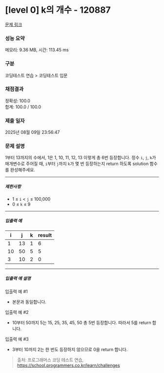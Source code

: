 # [level 0] k의 개수 - 120887 

[문제 링크](https://school.programmers.co.kr/learn/courses/30/lessons/120887) 

### 성능 요약

메모리: 9.36 MB, 시간: 113.45 ms

### 구분

코딩테스트 연습 > 코딩테스트 입문

### 채점결과

정확성: 100.0<br/>합계: 100.0 / 100.0

### 제출 일자

2025년 08월 09일 23:56:47

### 문제 설명

<p>1부터 13까지의 수에서, 1은 1, 10, 11, 12, 13 이렇게 총 6번 등장합니다. 정수 <code>i</code>, <code>j</code>, <code>k</code>가 매개변수로 주어질 때, <code>i</code>부터 <code>j</code>까지 <code>k</code>가 몇 번 등장하는지 return 하도록 solution 함수를 완성해주세요.</p>

<hr>

<h5>제한사항</h5>

<ul>
<li>1 ≤ <code>i</code> &lt; <code>j</code> ≤ 100,000</li>
<li>0 ≤ <code>k</code> ≤ 9</li>
</ul>

<hr>

<h5>입출력 예</h5>
<table class="table">
        <thead><tr>
<th>i</th>
<th>j</th>
<th>k</th>
<th>result</th>
</tr>
</thead>
        <tbody><tr>
<td>1</td>
<td>13</td>
<td>1</td>
<td>6</td>
</tr>
<tr>
<td>10</td>
<td>50</td>
<td>5</td>
<td>5</td>
</tr>
<tr>
<td>3</td>
<td>10</td>
<td>2</td>
<td>0</td>
</tr>
</tbody>
      </table>
<hr>

<h5>입출력 예 설명</h5>

<p>입출력 예 #1</p>

<ul>
<li>본문과 동일합니다.</li>
</ul>

<p>입출력 예 #2</p>

<ul>
<li>10부터 50까지 5는 15, 25, 35, 45, 50 총 5번 등장합니다. 따라서 5를 return 합니다.</li>
</ul>

<p>입출력 예 #3</p>

<ul>
<li>3부터 10까지 2는 한 번도 등장하지 않으므로 0을 return 합니다.</li>
</ul>


> 출처: 프로그래머스 코딩 테스트 연습, https://school.programmers.co.kr/learn/challenges